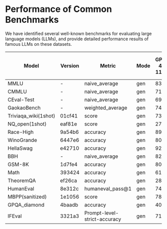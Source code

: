 # Performance of Common Benchmarks

We have identified several well-known benchmarks for evaluating large language models (LLMs), and provide detailed performance results of famous LLMs on these datasets.

| Model                | Version | Metric                       | Mode | GPT-4-1106 | GPT-4-0409 | Claude-3-Opus | Llama-3-70b-Instruct(lmdeploy) | Mixtral-8x22B-Instruct-v0.1 |
| -------------------- | ------- | ---------------------------- | ---- | ---------- | ---------- | ------------- | ------------------------------ | --------------------------- |
| MMLU                 | -       | naive_average                | gen  | 83.6       | 84.2       | 84.6          | 80.5                           | 77.2                        |
| CMMLU                | -       | naive_average                | gen  | 71.9       | 72.4       | 74.2          | 70.1                           | 59.7                        |
| CEval-Test           | -       | naive_average                | gen  | 69.7       | 70.5       | 71.7          | 66.9                           | 58.7                        |
| GaokaoBench          | -       | weighted_average             | gen  | 74.8       | 76.0       | 74.2          | 67.8                           | 60.0                        |
| Triviaqa_wiki(1shot) | 01cf41  | score                        | gen  | 73.1       | 82.9       | 82.4          | 89.8                           | 89.7                        |
| NQ_open(1shot)       | eaf81e  | score                        | gen  | 27.9       | 30.4       | 39.4          | 40.1                           | 46.8                        |
| Race-High            | 9a54b6  | accuracy                     | gen  | 89.3       | 89.6       | 90.8          | 89.4                           | 84.8                        |
| WinoGrande           | 6447e6  | accuracy                     | gen  | 80.7       | 83.3       | 84.1          | 69.7                           | 76.6                        |
| HellaSwag            | e42710  | accuracy                     | gen  | 92.7       | 93.5       | 94.6          | 87.7                           | 86.1                        |
| BBH                  | -       | naive_average                | gen  | 82.7       | 78.5       | 78.5          | 80.5                           | 79.1                        |
| GSM-8K               | 1d7fe4  | accuracy                     | gen  | 80.5       | 79.7       | 87.7          | 90.2                           | 88.3                        |
| Math                 | 393424  | accuracy                     | gen  | 61.9       | 71.2       | 60.2          | 47.1                           | 50                          |
| TheoremQA            | ef26ca  | accuracy                     | gen  | 28.4       | 23.3       | 29.6          | 25.4                           | 13                          |
| HumanEval            | 8e312c  | humaneval_pass@1             | gen  | 74.4       | 82.3       | 76.2          | 72.6                           | 72.0                        |
| MBPP(sanitized)      | 1e1056  | score                        | gen  | 78.6       | 77.0       | 76.7          | 71.6                           | 68.9                        |
| GPQA_diamond         | 4baadb  | accuracy                     | gen  | 40.4       | 48.5       | 46.5          | 38.9                           | 36.4                        |
| IFEval               | 3321a3  | Prompt-level-strict-accuracy | gen  | 71.9       | 79.9       | 80.0          | 77.1                           | 65.8                        |
